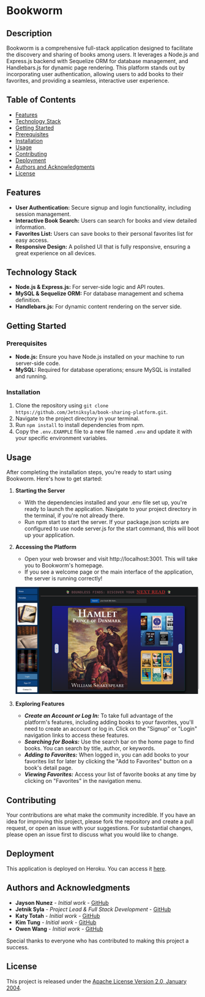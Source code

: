 # Bookworm

## Description

Bookworm is a comprehensive full-stack application designed to facilitate the discovery and sharing of books among users. It leverages a Node.js and Express.js backend with Sequelize ORM for database management, and Handlebars.js for dynamic page rendering. This platform stands out by incorporating user authentication, allowing users to add books to their favorites, and providing a seamless, interactive user experience.

## Table of Contents

- [Features](#features)
- [Technology Stack](#technology-stack)
- [Getting Started](#getting-started)
- [Prerequisites](#prerequisites)
- [Installation](#installation)
- [Usage](#usage)
- [Contributing](#contributing)
- [Deployment](#deployment)
- [Authors and Acknowledgments](#authors-and-acknowledgments)
- [License](#license)

## Features

- **User Authentication:** Secure signup and login functionality, including session management.
- **Interactive Book Search:** Users can search for books and view detailed information.
- **Favorites List:** Users can save books to their personal favorites list for easy access.
- **Responsive Design:** A polished UI that is fully responsive, ensuring a great experience on all devices.

## Technology Stack

- **Node.js & Express.js:** For server-side logic and API routes.
- **MySQL & Sequelize ORM:** For database management and schema definition.
- **Handlebars.js:** For dynamic content rendering on the server side.

## Getting Started

### Prerequisites

- **Node.js:** Ensure you have Node.js installed on your machine to run server-side code.
- **MySQL:** Required for database operations; ensure MySQL is installed and running.

### Installation

1.  Clone the repository using `git clone https://github.com/Jetniksyla/book-sharing-platform.git`.
2.  Navigate to the project directory in your terminal.
3.  Run `npm install` to install dependencies from npm.
4.  Copy the `.env.EXAMPLE` file to a new file named `.env` and update it with your specific environment variables.

## Usage

After completing the installation steps, you're ready to start using Bookworm. Here's how to get started:

1. **Starting the Server**

   - With the dependencies installed and your .env file set up, you're ready to launch the application. Navigate to your project directory in the terminal, if you're not already there.
   - Run npm start to start the server. If your package.json scripts are configured to use node server.js for the start command, this will boot up your application.

2. **Accessing the Platform**

   - Open your web browser and visit http://localhost:3001. This will take you to Bookworm's homepage.
   - If you see a welcome page or the main interface of the application, the server is running correctly!

   ![Screenshot of the Book Sharing Platform, showcasing the home page with search functionality.](./public/images/Homepage.png)

3. **Exploring Features**
   - **_Create an Account or Log In:_** To take full advantage of the platform's features, including adding books to your favorites, you'll need to create an account or log in. Click on the "Signup" or "Login" navigation links to access these features.
   - **_Searching for Books:_** Use the search bar on the home page to find books. You can search by title, author, or keywords.
   - **_Adding to Favorites:_** When logged in, you can add books to your favorites list for later by clicking the "Add to Favorites" button on a book's detail page.
   - **_Viewing Favorites:_** Access your list of favorite books at any time by clicking on "Favorites" in the navigation menu.

## Contributing

Your contributions are what make the community incredible. If you have an idea for improving this project, please fork the repository and create a pull request, or open an issue with your suggestions. For substantial changes, please open an issue first to discuss what you would like to change.

## Deployment

This application is deployed on Heroku. You can access it [here](https://dashboard.heroku.com/apps/search-book-application).

## Authors and Acknowledgments

- **Jayson Nunez** - _Initial work_ - [GitHub](https://github.com/JaysonNunez1)
- **Jetnik Syla** - _Project Lead & Full Stack Development_ - [GitHub](https://github.com/Jetniksyla)
- **Katy Totah** - _Initial work_ - [GitHub](https://github.com/ktotah)
- **Kim Tung** - _Initial work_ - [GitHub](https://github.com/ktung2018)
- **Owen Wang** - _Initial work_ - [GitHub](https://github.com/owen8955)

Special thanks to everyone who has contributed to making this project a success.

## License

This project is released under the [Apache License Version 2.0, January 2004](/LICENSE).
